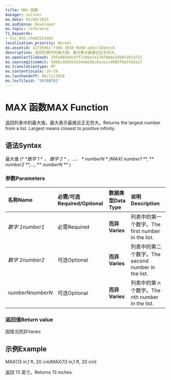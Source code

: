 ```yaml
---
title: MAX 函数
manager: soliver
ms.date: 03/09/2015
ms.audience: Developer
ms.topic: reference
f1_keywords:
- Vis_DSS.chm82251462
localization_priority: Normal
ms.assetid: a17369b1-f366-3010-9e60-ae5cc101ecc8
description: 返回列表中的最大值。最大表示最接近正无穷大。
ms.openlocfilehash: 29fa485ddcb7f7c86efa176f8b6e2458fa97af22
ms.sourcegitcommit: 9d60cd82b5413446e5bc8ace2cd689f683fb41a7
ms.translationtype: MT
ms.contentlocale: zh-CN
ms.lasthandoff: 06/11/2018
ms.locfileid: "19780701"
---
```

# <a name="max-function"></a><span data-ttu-id="da64c-104">MAX 函数</span><span class="sxs-lookup"><span data-stu-id="da64c-104">MAX Function</span></span>

<span data-ttu-id="da64c-p102">返回列表中的最大值。最大表示最接近正无穷大。</span><span class="sxs-lookup"><span data-stu-id="da64c-p102">Returns the largest number from a list. Largest means closest to positive infinity.</span></span>
  
## <a name="syntax"></a><span data-ttu-id="da64c-107">语法</span><span class="sxs-lookup"><span data-stu-id="da64c-107">Syntax</span></span>

<span data-ttu-id="da64c-108">最大值 (* **数字 1* * *，* **数字 2* * *，...，* * *numberN* * *)</span><span class="sxs-lookup"><span data-stu-id="da64c-108">MAX(** *number1* **, ** *number2* **,..., ** *numberN* ** )</span></span> 
  
### <a name="parameters"></a><span data-ttu-id="da64c-109">参数</span><span class="sxs-lookup"><span data-stu-id="da64c-109">Parameters</span></span>

|<span data-ttu-id="da64c-110">**名称**</span><span class="sxs-lookup"><span data-stu-id="da64c-110">**Name**</span></span>|<span data-ttu-id="da64c-111">**必需/可选**</span><span class="sxs-lookup"><span data-stu-id="da64c-111">**Required/Optional**</span></span>|<span data-ttu-id="da64c-112">**数据类型**</span><span class="sxs-lookup"><span data-stu-id="da64c-112">**Data Type**</span></span>|<span data-ttu-id="da64c-113">**说明**</span><span class="sxs-lookup"><span data-stu-id="da64c-113">**Description**</span></span>|
|:-----|:-----|:-----|:-----|
| <span data-ttu-id="da64c-114">_数字 1_</span><span class="sxs-lookup"><span data-stu-id="da64c-114">_number1_</span></span> <br/> |<span data-ttu-id="da64c-115">必需</span><span class="sxs-lookup"><span data-stu-id="da64c-115">Required</span></span>  <br/> |<span data-ttu-id="da64c-116">**而异**</span><span class="sxs-lookup"><span data-stu-id="da64c-116">**Varies**</span></span> <br/> |<span data-ttu-id="da64c-117">列表中的第一个数字。</span><span class="sxs-lookup"><span data-stu-id="da64c-117">The first number in the list.</span></span>  <br/> |
| <span data-ttu-id="da64c-118">_数字 2_</span><span class="sxs-lookup"><span data-stu-id="da64c-118">_number2_</span></span> <br/> |<span data-ttu-id="da64c-119">可选</span><span class="sxs-lookup"><span data-stu-id="da64c-119">Optional</span></span>  <br/> |<span data-ttu-id="da64c-120">**而异**</span><span class="sxs-lookup"><span data-stu-id="da64c-120">**Varies**</span></span> <br/> | <span data-ttu-id="da64c-121">列表中的第二个数字。</span><span class="sxs-lookup"><span data-stu-id="da64c-121">The second number in the list.</span></span>  <br/> |
| <span data-ttu-id="da64c-122">_numberN_</span><span class="sxs-lookup"><span data-stu-id="da64c-122">_numberN_</span></span> <br/> |<span data-ttu-id="da64c-123">可选</span><span class="sxs-lookup"><span data-stu-id="da64c-123">Optional</span></span>  <br/> |<span data-ttu-id="da64c-124">**而异**</span><span class="sxs-lookup"><span data-stu-id="da64c-124">**Varies**</span></span> <br/> |<span data-ttu-id="da64c-125">列表中的第 n 个数字。</span><span class="sxs-lookup"><span data-stu-id="da64c-125">The nth number in the list.</span></span>  <br/> |
   
### <a name="return-value"></a><span data-ttu-id="da64c-126">返回值</span><span class="sxs-lookup"><span data-stu-id="da64c-126">Return value</span></span>

<span data-ttu-id="da64c-127">因情况而异</span><span class="sxs-lookup"><span data-stu-id="da64c-127">Varies</span></span>
  
## <a name="example"></a><span data-ttu-id="da64c-128">示例</span><span class="sxs-lookup"><span data-stu-id="da64c-128">Example</span></span>

<span data-ttu-id="da64c-129">MAX(13 in,1 ft, 20 cm)</span><span class="sxs-lookup"><span data-stu-id="da64c-129">MAX(13 in,1 ft, 20 cm)</span></span> 
  
<span data-ttu-id="da64c-130">返回 13 英寸。</span><span class="sxs-lookup"><span data-stu-id="da64c-130">Returns 13 inches.</span></span> 
  

